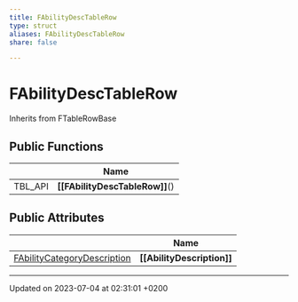 ```yaml
---
title: FAbilityDescTableRow
type: struct
aliases: FAbilityDescTableRow
share: false

---
```


# FAbilityDescTableRow





Inherits from FTableRowBase

## Public Functions

|                | Name           |
| -------------- | -------------- |
| TBL_API | **[[FAbilityDescTableRow]]**() |

## Public Attributes

|                | Name           |
| -------------- | -------------- |
| [FAbilityCategoryDescription](/docs/SDK/Source/Classes/structFAbilityCategoryDescription.md) | **[[AbilityDescription]]**  |

-------------------------------

Updated on 2023-07-04 at 02:31:01 +0200
